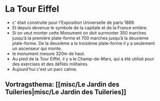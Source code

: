 # La Tour Eiffel
- c' était construite pour l'Exposition Universelle de paris 1889.
- Et depuis devenue le symbole de la capitale et de la France entière. 
- Si on veut monter cette Monument on doit surmonter 350 marches jusqu’à la première plate-forme et 700 marches jusqu’à la deuxième plate-forme. De la deuxième a la troisième plate-forme il y a seulement un ascenseur qui monte.
- le monument mesure 320m de haut.
- Au pied de la Tour Eiffel, il y a le Champ-de-Mars, qui a été utilisé pour des exercises et des défilés militaires. 
- Aujourd'hui c'est un parc calme.

## Vortragsthema: [[misc/Le Jardin des Tuileries|misc/Le Jardin des Tuileries]] 